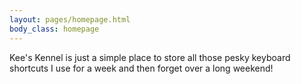 ```yaml
---
layout: pages/homepage.html
body_class: homepage
---
```



Kee's Kennel is just a simple place to store all those pesky keyboard shortcuts I use for a week and then forget over a long weekend!




<!--

Shift + 1 then enter = html skeleton, but only in html file

Change Tabs in Chrome
Option (⌥) + Command (⌘) + Right Arrow (→) = In chrome switches tabs to the right
Option (⌥) + Command (⌘) + Left Arrow (←) = In chrome switches tabs to the left


Change Workspaces
Control (^) + Right Arrow (→) = Change right
Control (^) + Left Arrow (←) = Change left
Control (^) + Up Arrow (←) = Enter or leave Mission Control (ie. all open windows on current desktop)
Control (^) + Down Arrow (←) = Show all open windows for the current app

Monday.com
Command (⌘) + b = Bold text
Command (⌘) + i = italicize
Command (⌘) + u = underline
Command (⌘) + k = hyperlink
Control (^) + Shift (⇧) + 7 = Numbered List
Control (^) + Shift (⇧) + 8 = Bullet List


MONDAY.COM

-->
